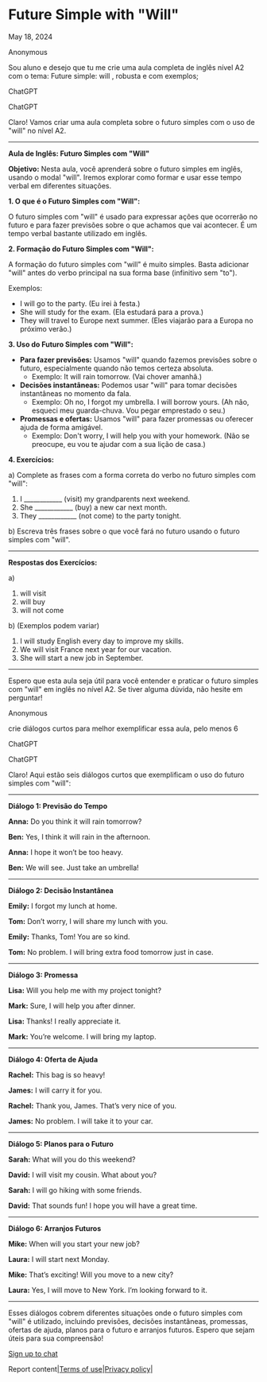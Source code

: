 



# Future Simple with "Will"

May 18, 2024



Anonymous

Sou aluno e desejo que tu me crie uma aula completa de inglês nível A2 com o tema: Future simple: will , robusta e com exemplos;

ChatGPT

ChatGPT

Claro! Vamos criar uma aula completa sobre o futuro simples com o uso de "will" no nível A2.

------

**Aula de Inglês: Futuro Simples com "Will"**

**Objetivo:** Nesta aula, você aprenderá sobre o futuro simples em inglês, usando o modal "will". Iremos explorar como formar e usar esse tempo verbal em diferentes situações.

**1. O que é o Futuro Simples com "Will":**

O futuro simples com "will" é usado para expressar ações que ocorrerão no futuro e para fazer previsões sobre o que achamos que vai acontecer. É um tempo verbal bastante utilizado em inglês.

**2. Formação do Futuro Simples com "Will":**

A formação do futuro simples com "will" é muito simples. Basta adicionar "will" antes do verbo principal na sua forma base (infinitivo sem "to").

Exemplos:

- I will go to the party. (Eu irei à festa.)
- She will study for the exam. (Ela estudará para a prova.)
- They will travel to Europe next summer. (Eles viajarão para a Europa no próximo verão.)

**3. Uso do Futuro Simples com "Will":**

- **Para fazer previsões:** Usamos "will" quando fazemos previsões sobre o futuro, especialmente quando não temos certeza absoluta.
  - Exemplo: It will rain tomorrow. (Vai chover amanhã.)
- **Decisões instantâneas:** Podemos usar "will" para tomar decisões instantâneas no momento da fala.
  - Exemplo: Oh no, I forgot my umbrella. I will borrow yours. (Ah não, esqueci meu guarda-chuva. Vou pegar emprestado o seu.)
- **Promessas e ofertas:** Usamos "will" para fazer promessas ou oferecer ajuda de forma amigável.
  - Exemplo: Don't worry, I will help you with your homework. (Não se preocupe, eu vou te ajudar com a sua lição de casa.)

**4. Exercícios:**

a) Complete as frases com a forma correta do verbo no futuro simples com "will":

1. I ____________ (visit) my grandparents next weekend.
2. She ____________ (buy) a new car next month.
3. They ____________ (not come) to the party tonight.

b) Escreva três frases sobre o que você fará no futuro usando o futuro simples com "will".

------

**Respostas dos Exercícios:**

a)

1. will visit
2. will buy
3. will not come

b) (Exemplos podem variar)

1. I will study English every day to improve my skills.
2. We will visit France next year for our vacation.
3. She will start a new job in September.

------

Espero que esta aula seja útil para você entender e praticar o futuro simples com "will" em inglês no nível A2. Se tiver alguma dúvida, não hesite em perguntar!



Anonymous

crie diálogos curtos para melhor exemplificar essa aula, pelo menos 6

ChatGPT

ChatGPT

Claro! Aqui estão seis diálogos curtos que exemplificam o uso do futuro simples com "will":

------

**Diálogo 1: Previsão do Tempo**

**Anna:** Do you think it will rain tomorrow?

**Ben:** Yes, I think it will rain in the afternoon.

**Anna:** I hope it won’t be too heavy.

**Ben:** We will see. Just take an umbrella!

------

**Diálogo 2: Decisão Instantânea**

**Emily:** I forgot my lunch at home.

**Tom:** Don’t worry, I will share my lunch with you.

**Emily:** Thanks, Tom! You are so kind.

**Tom:** No problem. I will bring extra food tomorrow just in case.

------

**Diálogo 3: Promessa**

**Lisa:** Will you help me with my project tonight?

**Mark:** Sure, I will help you after dinner.

**Lisa:** Thanks! I really appreciate it.

**Mark:** You’re welcome. I will bring my laptop.

------

**Diálogo 4: Oferta de Ajuda**

**Rachel:** This bag is so heavy!

**James:** I will carry it for you.

**Rachel:** Thank you, James. That’s very nice of you.

**James:** No problem. I will take it to your car.

------

**Diálogo 5: Planos para o Futuro**

**Sarah:** What will you do this weekend?

**David:** I will visit my cousin. What about you?

**Sarah:** I will go hiking with some friends.

**David:** That sounds fun! I hope you will have a great time.

------

**Diálogo 6: Arranjos Futuros**

**Mike:** When will you start your new job?

**Laura:** I will start next Monday.

**Mike:** That’s exciting! Will you move to a new city?

**Laura:** Yes, I will move to New York. I’m looking forward to it.

------

Esses diálogos cobrem diferentes situações onde o futuro simples com "will" é utilizado, incluindo previsões, decisões instantâneas, promessas, ofertas de ajuda, planos para o futuro e arranjos futuros. Espero que sejam úteis para sua compreensão!

[Sign up to chat](https://chatgpt.com/)

Report content|[Terms of use](https://openai.com/policies/terms-of-use)|[Privacy policy](https://openai.com/policies/privacy-policy)|



